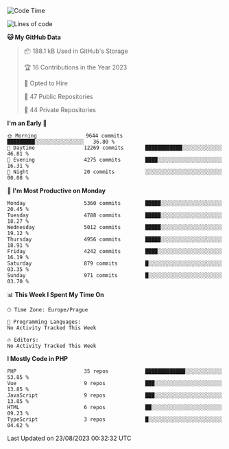 <!--START_SECTION:waka-->
![Code Time](http://img.shields.io/badge/Code%20Time-1%2C583%20hrs%2058%20mins-blue)

![Lines of code](https://img.shields.io/badge/From%20Hello%20World%20I%27ve%20Written-8.5%20million%20lines%20of%20code-blue)

**🐱 My GitHub Data** 

> 📦 188.1 kB Used in GitHub's Storage 
 > 
> 🏆 16 Contributions in the Year 2023
 > 
> 💼 Opted to Hire
 > 
> 📜 47 Public Repositories 
 > 
> 🔑 44 Private Repositories 
 > 
**I'm an Early 🐤** 

```text
🌞 Morning                9644 commits        █████████░░░░░░░░░░░░░░░░   36.80 % 
🌆 Daytime                12269 commits       ████████████░░░░░░░░░░░░░   46.81 % 
🌃 Evening                4275 commits        ████░░░░░░░░░░░░░░░░░░░░░   16.31 % 
🌙 Night                  20 commits          ░░░░░░░░░░░░░░░░░░░░░░░░░   00.08 % 
```
📅 **I'm Most Productive on Monday** 

```text
Monday                   5360 commits        █████░░░░░░░░░░░░░░░░░░░░   20.45 % 
Tuesday                  4788 commits        █████░░░░░░░░░░░░░░░░░░░░   18.27 % 
Wednesday                5012 commits        █████░░░░░░░░░░░░░░░░░░░░   19.12 % 
Thursday                 4956 commits        █████░░░░░░░░░░░░░░░░░░░░   18.91 % 
Friday                   4242 commits        ████░░░░░░░░░░░░░░░░░░░░░   16.19 % 
Saturday                 879 commits         █░░░░░░░░░░░░░░░░░░░░░░░░   03.35 % 
Sunday                   971 commits         █░░░░░░░░░░░░░░░░░░░░░░░░   03.70 % 
```


📊 **This Week I Spent My Time On** 

```text
🕑︎ Time Zone: Europe/Prague

💬 Programming Languages: 
No Activity Tracked This Week

🔥 Editors: 
No Activity Tracked This Week
```

**I Mostly Code in PHP** 

```text
PHP                      35 repos            █████████████░░░░░░░░░░░░   53.85 % 
Vue                      9 repos             ███░░░░░░░░░░░░░░░░░░░░░░   13.85 % 
JavaScript               9 repos             ███░░░░░░░░░░░░░░░░░░░░░░   13.85 % 
HTML                     6 repos             ██░░░░░░░░░░░░░░░░░░░░░░░   09.23 % 
TypeScript               3 repos             █░░░░░░░░░░░░░░░░░░░░░░░░   04.62 % 
```




 Last Updated on 23/08/2023 00:32:32 UTC
<!--END_SECTION:waka-->
<!--
**AlexKratky/AlexKratky** is a ✨ _special_ ✨ repository because its `README.md` (this file) appears on your GitHub profile.

Here are some ideas to get you started:

- 🔭 I’m currently working on ...
- 🌱 I’m currently learning ...
- 👯 I’m looking to collaborate on ...
- 🤔 I’m looking for help with ...
- 💬 Ask me about ...
- 📫 How to reach me: ...
- 😄 Pronouns: ...
- ⚡ Fun fact: ...
-->
